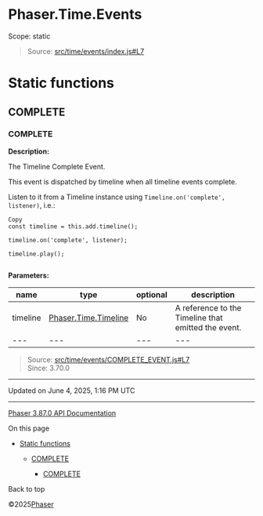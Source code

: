 # Phaser.Time.Events

Scope:
static

> Source: [src/time/events/index.js#L7](https://github.com/phaserjs/phaser/blob/v3.87.0/src/time/events/index.js#L7)

# Static functions

## COMPLETE

### COMPLETE

**Description:**

The Timeline Complete Event.

This event is dispatched by timeline when all timeline events complete.

Listen to it from a Timeline instance using `Timeline.on('complete', listener)`, i.e.:

```
Copy
const timeline = this.add.timeline();

timeline.on('complete', listener);

timeline.play();


```

**Parameters:**

| name | type | optional | description |
| --- | --- | --- | --- |
| timeline | [Phaser.Time.Timeline](../class/time-timeline.md) | No | A reference to the Timeline that emitted the event. |
| --- | --- | --- | --- |

> Source: [src/time/events/COMPLETE\_EVENT.js#L7](https://github.com/phaserjs/phaser/blob/v3.87.0/src/time/events/COMPLETE_EVENT.js#L7)  
> Since: 3.70.0

---

Updated on June 4, 2025, 1:16 PM UTC

---

[Phaser 3.87.0 API Documentation](../../index.md)

On this page

* [Static functions](#static-functions)

  + [COMPLETE](#complete)

    - [COMPLETE](#complete-1)

Back to top

©2025[Phaser](https://docs.phaser.io)